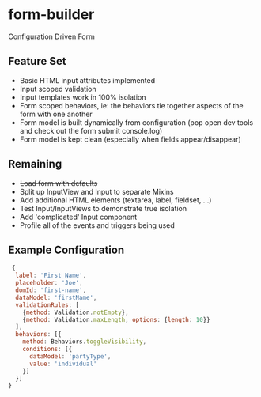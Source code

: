 # form-builder
Configuration Driven Form

## Feature Set
* Basic HTML input attributes implemented
* Input scoped validation
* Input templates work in 100% isolation
* Form scoped behaviors, ie: the behaviors tie together aspects of the form with one another
* Form model is built dynamically from configuration (pop open dev tools and check out the form submit console.log)
* Form model is kept clean (especially when fields appear/disappear)

## Remaining
* ~~Load form with defaults~~
* Split up InputView and Input to separate Mixins
* Add additional HTML elements (textarea, label, fieldset, ...)
* Test Input/InputViews to demonstrate true isolation
* Add 'complicated' Input component
* Profile all of the events and triggers being used

## Example Configuration
```javascript
 {
  label: 'First Name',
  placeholder: 'Joe',
  domId: 'first-name',
  dataModel: 'firstName',
  validationRules: [
    {method: Validation.notEmpty},
    {method: Validation.maxLength, options: {length: 10}}
  ],
  behaviors: [{
    method: Behaviors.toggleVisibility,
    conditions: [{
      dataModel: 'partyType',
      value: 'individual'
    }]
  }]
}
```
